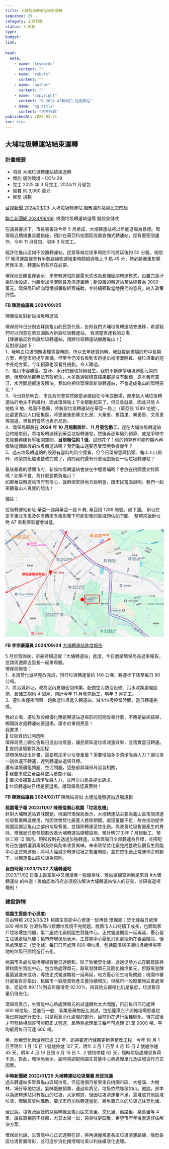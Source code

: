 ```yaml
---
title: 大埔垃圾轉運站結束運轉
sequence: 29
category: 工商發展
status: 3.規劃
type:
budget:
link:

head:
  meta:
    - name: "keywords"
      content: ""
    - name: "robots"
      content: ""
    - name: "author"
      content: ""
    - name: "copyright"
      content: "© 2024 A7新林口-社區網站"
    - name: "og:title"
      content: "地方行政"
publishedAt: 2025-03-31
toc: true
---
```


## 大埔垃圾轉運站結束運轉

### 計畫概要

- 項目 大埔垃圾轉運站結束運轉
- 類別 居住環境 - CON-29
- 完工 2025 年 3 月完工, 2024/11 月發包
- 經費 約 3,000 萬元
- 狀態 規劃

<a href="https://www.youtube.com/watch?v=67SuzgSgUAE">台視新聞 2024/09/09</a>: 大埔垃圾轉運站 飄散濃烈惡臭民怨四起

<a href="https://udn.com/news/story/7324/8215022?fbclid=IwY2xjawFLfPpleHRuA2FlbQIxMQABHe3kH9RKoSbGjJNiRo24nxrbS2FMwG_xZpJmfZVBbPMvNQpBON5k-GoRsw_aem_E3JBqZwpJb31iIGoEWw5dw">聯合新聞網 2024/09/09</a>: 桃園垃圾轉運站退場 擬設倉儲式

在議員要求下，市長張善政今年 5 月承諾，大埔轉運站將以年底退場為目標。環保局近期規畫具體措施，預計在華亞科技園區設置倉儲式轉運站，採負壓密閉運作，今年 11 月發包、明年 3 月完工。

經評估龜山區如不設置轉運站，民眾等候垃圾車時間平均將延後約 50 分鐘，夜間 17 條清運路線會有半數路線收運結束時間超過晚上 9 點 45 分，勢必將嚴重影響居民生活，轉運站仍有存在必要。

環保局長陳世偉表示，未來轉運站除自露天式改為倉儲密閉轉運模式，設置完善汙染防治設施，也將增加清潔隊員及清運車輛；新設置的轉運站預估經費為 3000 萬元，環保局已經向環境部爭取經費補助，並持續聽取當地民代的意見，納入政策評估。

**FB 陳雅倫議員 2024/09/05**

<a haref="https://www.facebook.com/share/p/eZdhY8kHm5vy6BVR/">陳雅倫反對新設垃圾轉運站</a>

環保局昨日分別去拜訪龜山的民意代表，告知我們大埔垃圾轉運站會遷移，希望我們可以同意在華亞園區內新設垃圾轉運站。
我清楚表達我的立場：  
【陳雅倫反對新設垃圾轉運站，請將垃圾轉運站撤離龜山！】  
反對原因如下：  
1、我明白垃圾問題處理需要時間，所以去年總質詢時，我就提到撤場的短中長期方案，希望市府提早準備，但至今仍沒有看到市府提出補清潔隊員、補垃圾車的短中長期方案，今年預算也沒看見規劃，令人難過。  
2、龜山市容髒亂、空汙、水汙問題也持續發生，我們不斷陳情環境髒亂污染問題，但環保局都無法有效解決，大多數通報稽查結果都是沒有超標，原本舊有空汙、水污問題都還沒解決，我如何相信環保局新設轉運站，不會造成龜山的環境惡化？  
3、今日終於明白，市長為何會突然願意承諾說在今年底撤場，原來是大埔垃圾轉運站的地主不再續約，因此環保局上下全都動起來了，但又急就章，因此只能 A 地換 B 地、換湯不換藥，將新設垃圾轉運站在華亞一路上（華亞段 1289 地號），此處更靠近人口密集區，將更嚴重影響文化里、大華里、舊路里、樂善里、文青里等周邊，里長們當然也表示反對。  
4、環保局即將在 **2024 年 10 月規劃設計、11 月發包動工**，趕在大埔垃圾轉運站合約結束前，將垃圾轉運移到華亞垃圾轉運站，然後再逐年編列預算、或是爭取中央經費興建負壓密閉空間，**目前粗估約 1 億**，試問花了 1 億的預算有可能短期內再撤除這個新設的垃圾轉運站嗎？我們龜山還要忍受環境負擔幾年？  
5、過去垃圾轉運站的設置有當時的時空背景，但今日環保意識抬頭、龜山人口飆升、欣榮焚化爐也整改完成了，請問我們還有什麼理由新設一個垃圾轉運站？

最後嚴肅的請問市府，新設垃圾轉運站會放在中壢青埔嗎？會放在桃園藝文特區嗎？如果不會，為什麼要欺負龜山？  
如果華亞轉運站市府有信心，就麻煩安排地方說明會，跟市民當面說明，我們一起來聽龜山人真實的想法！

備註：

拉圾轉運站新址 華亞一路與華亞一路 6 巷, 華亞段 1289 地號。如下圖。 新址在夏季東北季風及冬季西南季風影響下可能影響的區域預估如下圖。 整體來說新址對 A7 重劃區影響會減低。

![s4060-2.jpeg](/images/service/s4060-2.jpeg)

**FB 李宗豪議員 2024/09/04**
<a href="https://www.facebook.com/share/p/ypNLFY2GJjHAfgCP/">大埔轉運站進度報告</a>:

5 月份質詢後，宗豪持續追蹤「大埔轉運站」進度，今日邀請環保局長過來報告，並請周邊鄰近里長一起來聆聽。  
環保局報告：  
1、本週焚化爐將整改完成，現行垃圾轉運量約 140 公噸，將逐步下降至每日 80 公噸。  
2、將另覓新址，改為室內倉儲密閉作業，配備空污防治設備、污水收集處理設施，倉儲工期約 4 個月，預計今年 11 月發包動工，明年 3 月完工。  
3、遷址後僅夜間第一趟收運垃圾進入轉運站，減少垃圾停留時間，當日轉運完成。

我的立場，遷址及設備優化應是轉運站退場前的短期改善計畫，不應是最終結果，鄉親訴求是轉運站要退場，請市府重視民意！  
我要求：  
🔺 垃圾資訊公開透明  
環保局應上網公告每日進出垃圾量，讓民眾知道垃圾減量效果，並落實當日轉運。  
🔺 提供退場要件及期程  
請環保局提出計畫，需要增加多少垃圾車量？需要增加多少清潔隊員人力？讓垃圾一趟收運不轉運，達到轉運站退場目標。  
還有環境髒亂問題、空污問題，這些都與環保局習習相關，  
🔺 我要求成立華亞科空污稽查小組，  
🔺 要求增補龜山清潔隊員人力，並再次向局長提出訴求，  
🔺 垃圾轉運站目標是要退場，請環保局認真面對！

**FB 陳雅倫議員 2024/02/17**
陳雅倫提出 <a href="https://a7kanban14.netlify.app/councilor/service/s4033">大埔垃圾轉運站退場規劃</a>

**桃園電子報 2023/11/07 陳雅倫關心桃園「垃圾危機」**  
針對大埔轉運站異味問題，桃園市環保局表示，大埔轉運站主要為龜山區夜間清運垃圾暫置轉運使用，惟因欣榮焚化廠進入整改期間，處理量能不足，故亦協助提供桃園區鄰近龜山之部份垃圾暫置，並隨即轉運至焚化廠。為改善垃圾暫置產生的異味，環保局已發包規劃改善大埔轉運站硬體設施，預計明(113)年 7 月起動工，預估工期 12 個月。現階段則先透過加強轉運，以暫置隔日全部轉運為目標，並搭配每日加強噴灑消毒劑及除臭劑來改善異味。未來欣榮焚化廠完成整改及觀音生質能中心正式營運後，將可大幅減少轉運垃圾之暫置時間，並在焚化廠正常運作之前題下，以轉運龜山區垃圾為原則。

**自由時報 2023/11/02 大埔轉運站**  
2023/11/02 日龜山區空氣中又瀰漫著一股酸臭味，雅倫循線查詢到是來自 #大埔轉運站 的味道！雅倫認為市府必須設法解決大埔轉運站惱人的惡臭，並研擬退場機制！

### 建設詳情

**桃園生質能中心進度:**  
自由時報 2023/08/21: 桃園生質能中心營運一延再延 環保局：焚化爐每日處理 600 噸垃圾
台灣各縣市頻傳垃圾燒不完問題，桃園市人口持續正成長，也面臨家戶垃圾增加問題，第二座焚化廠桃園生質能中心，正式營運期程一延再延，憂心發生垃圾處理危機；桃市府環保局表示，生質能中心厭氧消化處理仍在養菌階段，但熱處理單元（焚化爐）每日已可處理 600 噸垃圾，包括龍潭店子湖垃圾掩埋場等地的垃圾已開始進行去化。

桃園市多處垃圾掩埋場容量已達飽和，除了欣榮焚化爐，透過促參方式在觀音區興建桃園生質能中心，包含熱處理單元、厭氧發酵單元及固化掩埋單元，但厭氧發酵養菌遲遲未成功，導致正式營運期程一延再延，地方憂心衍生垃圾問題；桃園市審計處報告亦指出，桃園市一般廢棄物產生量持續增加，但桃市一般廢棄物妥善處理率，從前年 89.11%到去年雖增至 92.10%，與其他五都相比仍是最低，垃圾暫存量仍待去化。

環保局表示，生質能中心熱處理單元的試運轉無太大問題，目前每日已可處理 600 噸垃圾，並進行一般、事業廢棄物配比測試，包括龍潭店子湖掩埋場暫置垃圾已開始進行去化，只是厭氧消化處理的部分，目前仍在進行菌種馴化，待完成後才可發給相關許可證照正式營運，屆時熱處理單元每年可處理 21 萬 9000 噸、平均最高每日可達 660 噸。

另，欣榮焚化廠爐體已逾 22 年，即將要進行爐體更新等整改工程，今年 10 月 1 日至明年 1 月 15 日 1 號爐停爐 107 天、明年 3 月 1 日至 4 月 15 日 2 號爐停爐 45 天，明年 4 月 16 日到 6 月 15 日 1、2 號均停爐 62 天，屆時垃圾處理恐負荷不及，對此，環保局表示，屆時將調配桃園生質能中心熱處理單元及區域協作方式因應。

**中時新聞網 2022/01/29 大埔轉運站垃圾爆量 居民抗議**  
過去轉運站多暫置龜山區域垃圾，但這幾個月接受來自桃園市區、大檜溪、大樹林、埔仔等地垃圾，氣味飄散頻繁，連過年將至，垃圾依然堆積如山。他說，原本以為該轉運站只有龜山的垃圾，大家體諒，但因垃圾清運量不足，需堆放其他區域垃圾，曝曬腐臭味飄散，要求市府加強轉運量能，將堆置已久的垃圾送往焚化爐。

居民說，垃圾及廚餘的惡臭味飄至龜山區文青里、文化里、舊路里、樂善里等 4 里，讓民眾相當不舒服，尤其太陽一出，惡臭味更四散，希望市府年後盡速評估解決方案。

環保局也說，生質能中心正式運轉在即，將再通盤規畫各區垃圾清運路線，降低各區垃圾暫置情形，並可逐步消化掩埋場垃圾以利後續活化處理。
